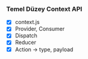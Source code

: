 ### Temel Düzey Context API

- [x] context.js
- [x] Provider, Consumer
- [x] Dispatch
- [x] Reducer
- [x] Action -> type, payload
